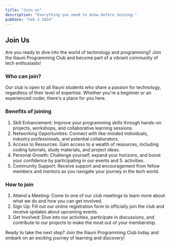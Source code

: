 ```yaml
---
title: "Join us"
description: "Everything you need to know before Joining."
pubDate: "Feb 3 2024"
---
```


## Join Us

Are you ready to dive into the world of technology and programming? Join the Iliauni Programming Club and become part of a vibrant community of tech enthusiasts!

### Who can join?

Our club is open to all Iliauni students who share a passion for technology, regardless of their level of expertise. Whether you're a beginner or an experienced coder, there's a place for you here.

### Benefits of joining

1. Skill Enhancement: Improve your programming skills through hands-on projects, workshops, and collaborative learning sessions.
2. Networking Opportunities: Connect with like-minded individuals, industry professionals, and potential collaborators.
3. Access to Resources: Gain access to a wealth of resources, including coding tutorials, study materials, and project ideas.
4. Personal Growth: Challenge yourself, expand your horizons, and boost your confidence by participating in our events and 5. activities.
5. Community Support: Receive support and encouragement from fellow members and mentors as you navigate your journey in the tech world.

### How to join

1. Attend a Meeting: Come to one of our club meetings to learn more about what we do and how you can get involved.
2. Sign Up: Fill out our online registration form to officially join the club and receive updates about upcoming events.
3. Get Involved: Dive into our activities, participate in discussions, and contribute to our projects to make the most out of your membership.

Ready to take the next step? Join the Iliauni Programming Club today and embark on an exciting journey of learning and discovery!
